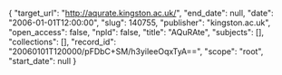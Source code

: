 {
  "target_url": "http://aqurate.kingston.ac.uk/", 
  "end_date": null, 
  "date": "2006-01-01T12:00:00", 
  "slug": 140755, 
  "publisher": "kingston.ac.uk", 
  "open_access": false, 
  "npld": false, 
  "title": "AQuRAte", 
  "subjects": [], 
  "collections": [], 
  "record_id": "20060101T120000/pFDbC+SM/h3yileeOqxTyA==", 
  "scope": "root", 
  "start_date": null
}

